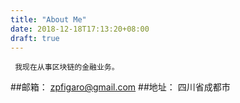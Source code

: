```yaml
---
title: "About Me"
date: 2018-12-18T17:13:20+08:00
draft: true
---
```

    
     我现在从事区块链的金融业务。   
##邮箱：
        zpfigaro@gmail.com
##地址：
        四川省成都市

